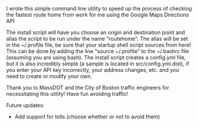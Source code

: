 I wrote this simple command line utility to speed up the process of checking the
fastest route home from work for me using the Google Maps Directions API

The install script will have you choose an origin and destination point and
alias the script to be run under the name "routehome". The alias will be set in
the ~/.profile file, be sure that your startup shell script sources from here!
This can be done by adding the line "source ~/.profile" to the ~/.bashrc file
(assuming you are using bash). The install script creates a config.yml file,
but it is also incredibly simple (a sample is located in src/config.yml.dist),
if you enter your API key incorrectly, your address changes, etc. and you need
to create or modify your own.

Thank you to MassDOT and the City of Boston traffic engineers for necessitating
this utility! Have fun avoiding traffic!

Future updates:
- Add support for tolls (choose whether or not to avoid them)
